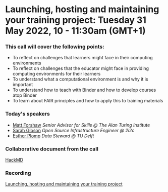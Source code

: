 # Launching, hosting and maintaining your training project: Tuesday 31 May 2022, 10 - 11:30am (GMT+1)

### This call will cover the following points:
- To reflect on challenges that learners might face in their computing environments
- To reflect on challenges that the educator might face in providing computing environments for their learners
- To understand what a computational environment is and why it is important
- To understand how to teach with Binder and how to develop courses atop Binder
- To learn about FAIR principles and how to apply this to training materials

### Today's speakers
- [Matt Forshaw](https://twitter.com/MattForshaw) _Senior Advisor for Skills @ The Alan Turing Institute_ 
- [Sarah Gibson](https://sgibson91.github.io/) _Open Source Infrastructure Engineer @ 2i2c_
- [Esther Plomp](https://estherplomp.github.io/) _Data Steward @ TU Delft_


### Collaborative document from the call
[HackMD](https://hackmd.io/F83C14OqTKmfgoAc9W9BhQ?both)

### Recording
[Launching, hosting and maintaining your training project](https://www.youtube.com/watch?v=AEqg9ygPk7w)

